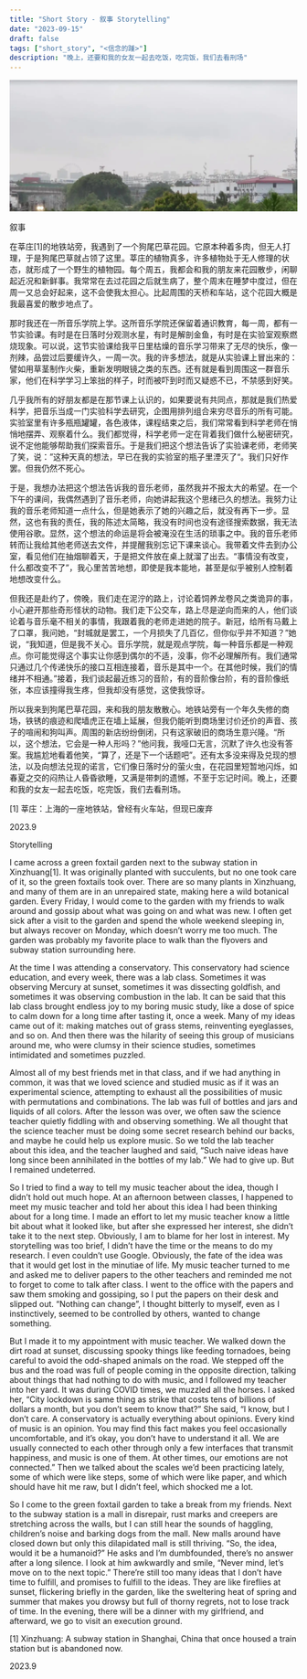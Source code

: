 ```yaml
---
title: "Short Story - 叙事 Storytelling"
date: "2023-09-15"
draft: false
tags: ["short_story", "<信念的踵>"]
description: "晚上，还要和我的女友一起去吃饭，吃完饭，我们去看刑场"
---
```

![img](./images/head.jpg)

叙事

在莘庄[1]的地铁站旁，我遇到了一个狗尾巴草花园。它原本种着多肉，但无人打理，于是狗尾巴草就占领了这里。莘庄的植物真多，许多植物处于无人修理的状态，就形成了一个野生的植物园。每个周五，我都会和我的朋友来花园散步，闲聊起近况和新鲜事。我常常在去过花园之后就生病了，整个周末在睡梦中度过，但在周一又总会好起来，这不会使我太担心。比起周围的天桥和车站，这个花园大概是我最喜爱的散步地点了。

那时我还在一所音乐学院上学。这所音乐学院还保留着通识教育，每一周，都有一节实验课。有时是在日落时分观测水星，有时是解剖金鱼，有时是在实验室观察燃烧现象。可以说，这节实验课给我平日里枯燥的音乐学习带来了无尽的快乐，像一剂辣，品尝过后要缓许久，一周一次。我的许多想法，就是从实验课上冒出来的：譬如用草茎制作火柴，重新发明眼镜之类的东西。还有就是看到周围这一群音乐家，他们在科学学习上笨拙的样子，时而被吓到时而又疑惑不已，不禁感到好笑。

几乎我所有的好朋友都是在那节课上认识的，如果要说有共同点，那就是我们热爱科学，把音乐当成一门实验科学去研究，企图用排列组合来穷尽音乐的所有可能。实验室里有许多瓶瓶罐罐，各色液体，课程结束之后，我们常常看到科学老师在悄悄地摆弄、观察着什么。我们都觉得，科学老师一定在背着我们做什么秘密研究，说不定他能够帮助我们探索音乐。于是我们把这个想法告诉了实验课老师，老师笑了笑，说：”这种天真的想法，早已在我的实验室的瓶子里湮灭了“。我们只好作罢。但我仍然不死心。

于是，我想办法把这个想法告诉我的音乐老师，虽然我并不报太大的希望。在一个下午的课间，我偶然遇到了音乐老师，向她讲起我这个思绪已久的想法。我努力让我的音乐老师知道一点什么，但是她表示了她的兴趣之后，就没有再下一步。显然，这也有我的责任，我的陈述太简略，我没有时间也没有途径搜索数据，我无法使用谷歌。显然，这个想法的命运是将会被淹没在生活的琐事之中。我的音乐老师转而让我给其他老师送去文件，并提醒我别忘记下课来谈心。我带着文件去到办公室，看见他们在抽烟聊着天，于是把文件放在桌上就溜了出去。“事情没有改变，什么都改变不了”，我心里苦苦地想，即使是我本能地，甚至是似乎被别人控制着地想改变什么。

但我还是赴约了，傍晚，我们走在泥泞的路上，讨论着饲养龙卷风之类诡异的事，小心避开那些奇形怪状的动物。我们走下公交车，路上尽是逆向而来的人，他们谈论着与音乐毫不相关的事情，我跟着我的老师走进她的院子。新冠，给所有马戴上了口罩，我问她，“封城就是罢工，一个月损失了几百亿，但你似乎并不知道？”她说，“我知道，但是我不关心。音乐学院，就是观点学院，每一种音乐都是一种观点。你可能觉得这个事实让你感到偶尔的不适，没事，你不必理解所有。我们通常只通过几个传递快乐的接口互相连接着，音乐是其中一个。在其他时候，我们的情绪并不相通。”接着，我们谈起最近练习的音阶，有的音阶像台阶，有的音阶像纸张，本应该撞得我生疼，但我却没有感觉，这使我惊讶。

所以我来到狗尾巴草花园，来和我的朋友散散心。地铁站旁有一个年久失修的商场，铁锈的痕迹和爬墙虎正在墙上延展，但我仍能听到商场里讨价还价的声音、孩子的喧闹和狗叫声。周围的新店纷纷倒闭，只有这家破旧的商场生意兴隆。“所以，这个想法，它会是一种人形吗？”他问我，我哑口无言，沉默了许久也没有答案。我尴尬地看着他笑，“算了，还是下一个话题吧”。还有太多没来得及兑现的想法，以及向想法兑现的诺言，它们像日落时分的萤火虫，在花园里短暂地闪烁，如春夏之交的闷热让人昏昏欲睡，又满是带刺的遗憾，不至于忘记时间。晚上，还要和我的女友一起去吃饭，吃完饭，我们去看刑场。

[1] 莘庄：上海的一座地铁站，曾经有火车站，但现已废弃

2023.9


Storytelling

I came across a green foxtail garden next to the subway station in Xinzhuang[1]. It was originally planted with succulents, but no one took care of it, so the green foxtails took over. There are so many plants in Xinzhuang, and many of them are in an unrepaired state, making here a wild botanical garden. Every Friday, I would come to the garden with my friends to walk around and gossip about what was going on and what was new. I often get sick after a visit to the garden and spend the whole weekend sleeping in, but always recover on Monday, which doesn’t worry me too much. The garden was probably my favorite place to walk than the flyovers and subway station surrounding here.

At the time I was attending a conservatory. This conservatory had science education, and every week, there was a lab class. Sometimes it was observing Mercury at sunset, sometimes it was dissecting goldfish, and sometimes it was observing combustion in the lab. It can be said that this lab class brought endless joy to my boring music study, like a dose of spice to calm down for a long time after tasting it, once a week. Many of my ideas came out of it: making matches out of grass stems, reinventing eyeglasses, and so on. And then there was the hilarity of seeing this group of musicians around me, who were clumsy in their science studies, sometimes intimidated and sometimes puzzled.

Almost all of my best friends met in that class, and if we had anything in common, it was that we loved science and studied music as if it was an experimental science, attempting to exhaust all the possibilities of music with permutations and combinations. The lab was full of bottles and jars and liquids of all colors. After the lesson was over, we often saw the science teacher quietly fiddling with and observing something. We all thought that the science teacher must be doing some secret research behind our backs, and maybe he could help us explore music. So we told the lab teacher about this idea, and the teacher laughed and said, “Such naive ideas have long since been annihilated in the bottles of my lab.” We had to give up. But I remained undeterred.

So I tried to find a way to tell my music teacher about the idea, though I didn’t hold out much hope. At an afternoon between classes, I happened to meet my music teacher and told her about this idea I had been thinking about for a long time. I made an effort to let my music teacher know a little bit about what it looked like, but after she expressed her interest, she didn’t take it to the next step. Obviously, I am to blame for her lost in interest. My storytelling was too brief, I didn’t have the time or the means to do my research. I even couldn’t use Google. Obviously, the fate of the idea was that it would get lost in the minutiae of life. My music teacher turned to me and asked me to deliver papers to the other teachers and reminded me not to forget to come to talk after class. I went to the office with the papers and saw them smoking and gossiping, so I put the papers on their desk and slipped out. “Nothing can change”, I thought bitterly to myself, even as I instinctively, seemed to be controlled by others, wanted to change something.

But I made it to my appointment with music teacher. We walked down the dirt road at sunset, discussing spooky things like feeding tornadoes, being careful to avoid the odd-shaped animals on the road. We stepped off the bus and the road was full of people coming in the opposite direction, talking about things that had nothing to do with music, and I followed my teacher into her yard. It was during COVID times, we muzzled all the horses. I asked her, “City lockdown is same thing as strike that costs tens of billions of dollars a month, but you don’t seem to know that?” She said, “I know, but I don’t care. A conservatory is actually everything about opinions. Every kind of music is an opinion. You may find this fact makes you feel occasionally uncomfortable, and it’s okay, you don’t have to understand it all. We are usually connected to each other through only a few interfaces that transmit happiness, and music is one of them. At other times, our emotions are not connected.” Then we talked about the scales we’d been practicing lately, some of which were like steps, some of which were like paper, and which should have hit me raw, but I didn’t feel, which shocked me a lot.

So I come to the green foxtail garden to take a break from my friends. Next to the subway station is a mall in disrepair, rust marks and creepers are stretching across the walls, but I can still hear the sounds of haggling, children’s noise and barking dogs from the mall. New malls around have closed down but only this dilapidated mall is still thriving. “So, the idea, would it be a humanoid?” He asks and I’m dumbfounded, there’s no answer after a long silence. I look at him awkwardly and smile, “Never mind, let’s move on to the next topic.” There’re still too many ideas that I don’t have time to fulfill, and promises to fulfill to the ideas. They are like fireflies at sunset, flickering briefly in the garden, like the sweltering heat of spring and summer that makes you drowsy but full of thorny regrets, not to lose track of time. In the evening, there will be a dinner with my girlfriend, and afterward, we go to visit an execution ground.

[1] Xinzhuang: A subway station in Shanghai, China that once housed a train station but is abandoned now.

2023.9
